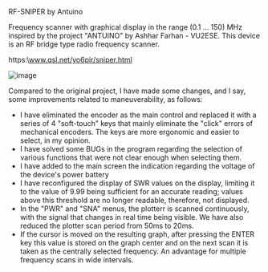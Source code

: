 RF-SNIPER by Antuino

Frequency scanner with graphical display in the range (0.1 ... 150) MHz inspired by the project "ANTUINO" by Ashhar Farhan - VU2ESE. This device is an RF bridge type radio frequency scanner.

https:\\www.qsl.net/yo6pir/sniper.html

![image](https://github.com/user-attachments/assets/d7e8e65a-c6d5-4c29-920f-9ebf5cbcd675)

Compared to the original project, I have made some changes, and I say, some improvements related to maneuverability, as follows:

- I have eliminated the encoder as the main control and replaced it with a series of 4 "soft-touch" keys that mainly eliminate the "click" errors of mechanical encoders. The keys are more ergonomic and easier to select, in my opinion.
- I have solved some BUGs in the program regarding the selection of various functions that were not clear enough when selecting them.
- I have added to the main screen the indication regarding the voltage of the device's power battery
- I have reconfigured the display of SWR values ​​on the display, limiting it to the value of 9.99 being sufficient for an accurate reading; values ​​above this threshold are no longer readable, therefore, not displayed.
- In the "PWR" and "SNA" menus, the plotterr is scanned continuously, with the signal that changes in real time being visible. We have also reduced the plotter scan period from 50ms to 20ms.
- If the cursor is moved on the resulting graph, after pressing the ENTER key this value is stored on the graph center and on the next scan it is taken as the centrally selected frequency. An advantage for multiple frequency scans in wide intervals.
